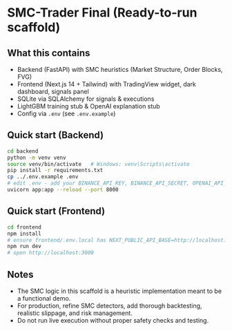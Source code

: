 # SMC-Trader Final (Ready-to-run scaffold)

## What this contains
- Backend (FastAPI) with SMC heuristics (Market Structure, Order Blocks, FVG)
- Frontend (Next.js 14 + Tailwind) with TradingView widget, dark dashboard, signals panel
- SQLite via SQLAlchemy for signals & executions
- LightGBM training stub & OpenAI explanation stub
- Config via `.env` (see `.env.example`)

## Quick start (Backend)
```bash
cd backend
python -m venv venv
source venv/bin/activate   # Windows: venv\Scripts\activate
pip install -r requirements.txt
cp ../.env.example .env
# edit .env - add your BINANCE_API_KEY, BINANCE_API_SECRET, OPENAI_API_KEY (optional)
uvicorn app:app --reload --port 8000
```

## Quick start (Frontend)
```bash
cd frontend
npm install
# ensure frontend/.env.local has NEXT_PUBLIC_API_BASE=http://localhost:8000
npm run dev
# open http://localhost:3000
```

## Notes
- The SMC logic in this scaffold is a heuristic implementation meant to be a functional demo.
- For production, refine SMC detectors, add thorough backtesting, realistic slippage, and risk management.
- Do not run live execution without proper safety checks and testing.
